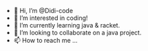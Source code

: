 - 👋 Hi, I’m @Didi-code
- 👀 I’m interested in coding!
- 🌱 I’m currently learning java & racket.
- 💞️ I’m looking to collaborate on a java project.
- 📫 How to reach me ...

<!---
Didi-code/Didi-code is a ✨ special ✨ repository because its `README.md` (this file) appears on your GitHub profile.
You can click the Preview link to take a look at your changes.
--->
